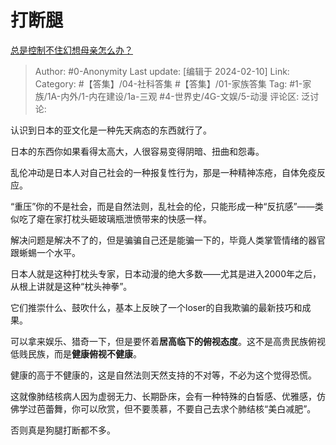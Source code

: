 # 打断腿
[总是控制不住幻想母亲怎么办？](https://www.zhihu.com/question/643692993/answer/3392459821)

> Author: #0-Anonymity
> Last update: [编辑于 2024-02-10]
> Link:
> Category: #【答集】/04-社科答集 #【答集】/01-家族答集 
> Tag: #1-家族/1A-内外/1-内在建设/1a-三观 #4-世界史/4G-文娱/5-动漫 
> 评论区:
> 泛讨论:

认识到日本的亚文化是一种先天病态的东西就行了。

日本的东西你如果看得太高大，人很容易变得阴暗、扭曲和怨毒。

乱伦冲动是日本人对自己社会的一种报复性行为，那是一种精神冻疮，自体免疫反应。

“重压”你的不是社会，而是自然法则，乱社会的伦，只能形成一种“反抗感”——类似吃了瘪在家打枕头砸玻璃瓶泄愤带来的快感一样。

解决问题是解决不了的，但是骗骗自己还是能骗一下的，毕竟人类掌管情绪的器官跟蜥蜴一个水平。

日本人就是这种打枕头专家，日本动漫的绝大多数——尤其是进入2000年之后，从根上讲就是这种“枕头神拳”。

它们推崇什么、鼓吹什么，基本上反映了一个loser的自我欺骗的最新技巧和成果。

可以拿来娱乐、猎奇一下，但是要怀着**居高临下的俯视态度**。这不是高贵民族俯视低贱民族，而是**健康俯视不健康**。

健康的高于不健康的，这是自然法则天然支持的不对等，不必为这个觉得恐慌。

这就像肺结核病人因为虚弱无力、长期卧床，会有一种特殊的白皙感、优雅感，仿佛学过芭蕾舞，你可以欣赏，但不要羡慕，不要自己去求个肺结核“美白减肥”。

否则真是狗腿打断都不多。